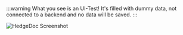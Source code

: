 :::warning
What you see is an UI-Test! It's filled with dummy data, not connected to a backend and no data will be saved.
:::

![HedgeDoc Screenshot](/mock-backend/public/screenshot.png)
